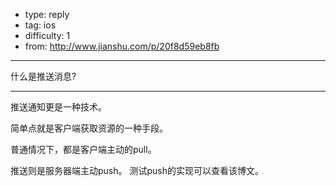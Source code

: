 - type: reply
- tag: ios
- difficulty:  1
- from: http://www.jianshu.com/p/20f8d59eb8fb

--------

什么是推送消息?

---------

推送通知更是一种技术。

简单点就是客户端获取资源的一种手段。

普通情况下，都是客户端主动的pull。

推送则是服务器端主动push。 测试push的实现可以查看该博文。
